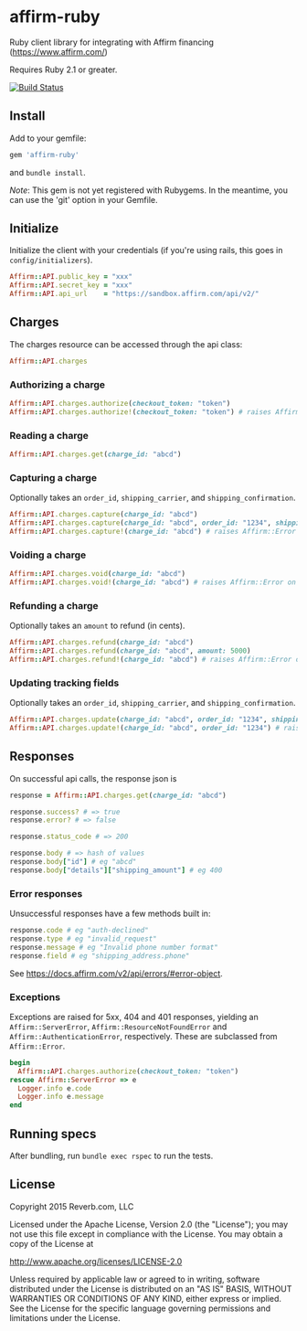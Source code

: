 # affirm-ruby
Ruby client library for integrating with Affirm financing (https://www.affirm.com/)

Requires Ruby 2.1 or greater.

[![Build Status](https://travis-ci.org/reverbdev/affirm-ruby.png?branch=master)](https://travis-ci.org/reverbdev/affirm-ruby)

## Install
Add to your gemfile:
```ruby
gem 'affirm-ruby'
```
and `bundle install`.

*Note*: This gem is not yet registered with Rubygems. In the meantime, you can use the 'git' option in your Gemfile.

## Initialize
Initialize the client with your credentials (if you're using rails, this goes in `config/initializers`).
```ruby
Affirm::API.public_key = "xxx"
Affirm::API.secret_key = "xxx"
Affirm::API.api_url    = "https://sandbox.affirm.com/api/v2/"
```

## Charges
The charges resource can be accessed through the api class:
```ruby
Affirm::API.charges
```

### Authorizing a charge
```ruby
Affirm::API.charges.authorize(checkout_token: "token")
Affirm::API.charges.authorize!(checkout_token: "token") # raises Affirm::Error on failure
```

### Reading a charge
```ruby
Affirm::API.charges.get(charge_id: "abcd")
```

### Capturing a charge
Optionally takes an `order_id`, `shipping_carrier`, and `shipping_confirmation`.
```ruby
Affirm::API.charges.capture(charge_id: "abcd")
Affirm::API.charges.capture(charge_id: "abcd", order_id: "1234", shipping_carrier: "USPS", shipping_confirmation: "ABCD1234")
Affirm::API.charges.capture!(charge_id: "abcd") # raises Affirm::Error on failure
```

### Voiding a charge
```ruby
Affirm::API.charges.void(charge_id: "abcd")
Affirm::API.charges.void!(charge_id: "abcd") # raises Affirm::Error on failure
```

### Refunding a charge
Optionally takes an `amount` to refund (in cents).
```ruby
Affirm::API.charges.refund(charge_id: "abcd")
Affirm::API.charges.refund(charge_id: "abcd", amount: 5000)
Affirm::API.charges.refund!(charge_id: "abcd") # raises Affirm::Error on failure
```

### Updating tracking fields
Optionally takes an `order_id`, `shipping_carrier`, and `shipping_confirmation`.
```ruby
Affirm::API.charges.update(charge_id: "abcd", order_id: "1234", shipping_carrier: "USPS", shipping_confirmation: "ABCD1234")
Affirm::API.charges.update!(charge_id: "abcd", order_id: "1234") # raises Affirm::Error on failure
```

## Responses
On successful api calls, the response json is 
```ruby
response = Affirm::API.charges.get(charge_id: "abcd")

response.success? # => true
response.error? # => false

response.status_code # => 200

response.body # => hash of values
response.body["id"] # eg "abcd"
response.body["details"]["shipping_amount"] # eg 400
```

### Error responses
Unsuccessful responses have a few methods built in:
```ruby
response.code # eg "auth-declined"
response.type # eg "invalid_request"
response.message # eg "Invalid phone number format"
response.field # eg "shipping_address.phone"
```
See https://docs.affirm.com/v2/api/errors/#error-object.

### Exceptions
Exceptions are raised for 5xx, 404 and 401 responses, yielding an `Affirm::ServerError`,
`Affirm::ResourceNotFoundError` and `Affirm::AuthenticationError`, respectively. These are subclassed from
`Affirm::Error`.
```ruby
begin
  Affirm::API.charges.authorize(checkout_token: "token")
rescue Affirm::ServerError => e
  Logger.info e.code
  Logger.info e.message
end
```

## Running specs
After bundling, run `bundle exec rspec` to run the tests.

## License
Copyright 2015 Reverb.com, LLC

Licensed under the Apache License, Version 2.0 (the "License");
you may not use this file except in compliance with the License.
You may obtain a copy of the License at

   http://www.apache.org/licenses/LICENSE-2.0

Unless required by applicable law or agreed to in writing, software
distributed under the License is distributed on an "AS IS" BASIS,
WITHOUT WARRANTIES OR CONDITIONS OF ANY KIND, either express or implied.
See the License for the specific language governing permissions and
limitations under the License.

